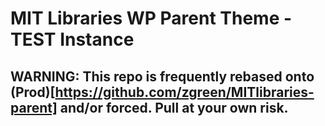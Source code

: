 MIT Libraries WP Parent Theme - TEST Instance
========

WARNING: This repo is frequently rebased onto (Prod)[https://github.com/zgreen/MITlibraries-parent] and/or forced. Pull at your own risk.
--------